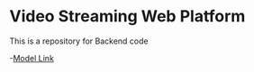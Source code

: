 # Video Streaming Web Platform

This is a repository for Backend code

-[Model Link](https://app.eraser.io/workspace/YtPqZ1VogxGy1jzIDkzj?origin=share)